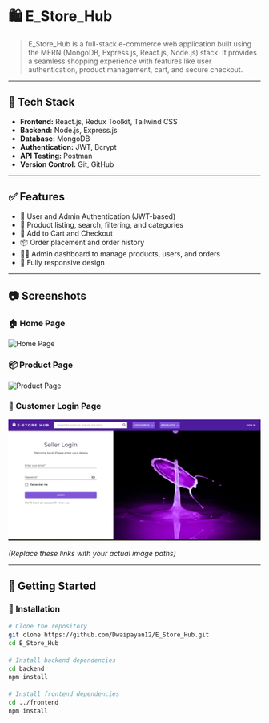 # 🛍️ E_Store_Hub

> E_Store_Hub is a full-stack e-commerce web application built using the MERN (MongoDB, Express.js, React.js, Node.js) stack. It provides a seamless shopping experience with features like user authentication, product management, cart, and secure checkout.

---

## 🚀 Tech Stack

- **Frontend:** React.js, Redux Toolkit, Tailwind CSS
- **Backend:** Node.js, Express.js
- **Database:** MongoDB
- **Authentication:** JWT, Bcrypt
- **API Testing:** Postman
- **Version Control:** Git, GitHub

---

## ✅ Features

- 🔐 User and Admin Authentication (JWT-based)
- 🛒 Product listing, search, filtering, and categories
- 🧺 Add to Cart and Checkout
- 📦 Order placement and order history
- 🧑‍💼 Admin dashboard to manage products, users, and orders
- 📱 Fully responsive design

---

## 📷 Screenshots

### 🏠 Home Page
![Home Page](https://github.com/Dwaipayan12/E_Store_Hub/blob/main/assets/home-page.png?raw=true)

### 📦 Product Page
![Product Page](https://github.com/Dwaipayan12/E_Store_Hub/blob/main/assets/product-page.png?raw=true)

### 🔐 Customer Login Page
![Seller Login Dashboard](https://github.com/Dwaipayan12/E_Store_hub/blob/main/seller.jpg?raw=true)


*(Replace these links with your actual image paths)*

---

## 📁 Getting Started

### 🔧 Installation

```bash
# Clone the repository
git clone https://github.com/Dwaipayan12/E_Store_Hub.git
cd E_Store_Hub

# Install backend dependencies
cd backend
npm install

# Install frontend dependencies
cd ../frontend
npm install



